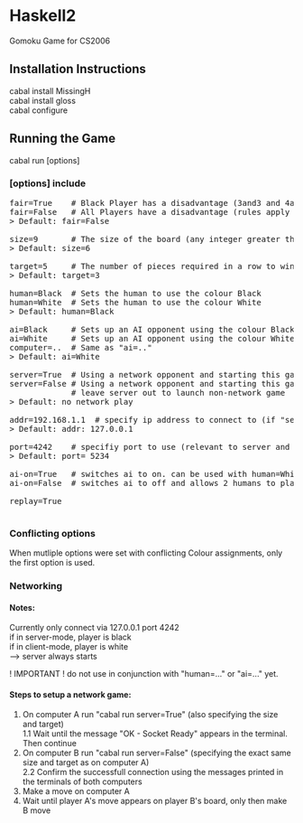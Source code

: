 # Haskell2
Gomoku Game for CS2006  
  
## Installation Instructions
cabal install MissingH  
cabal install gloss  
cabal configure  

## Running the Game
cabal run [options]  
  
### [options] include
<pre>
fair=True    # Black Player has a disadvantage (3and3 and 4and4 rules apply only to them)  
fair=False   # All Players have a disadvantage (rules apply to all)  
> Default: fair=False  
  
size=9       # The size of the board (any integer greater than 0)  
> Default: size=6  
  
target=5     # The number of pieces required in a row to win the game (integer less than size)  
> Default: target=3  
  
human=Black  # Sets the human to use the colour Black  
human=White  # Sets the human to use the colour White  
> Default: human=Black  
  
ai=Black     # Sets up an AI opponent using the colour Black  
ai=White     # Sets up an AI opponent using the colour White  
computer=..  # Same as "ai=.."  
> Default: ai=White  
  
server=True  # Using a network opponent and starting this game as the server  
server=False # Using a network opponent and starting this game as the client  
             # leave server out to launch non-network game  
> Default: no network play
  
addr=192.168.1.1  # specify ip address to connect to (if "server=False")  
> Default: addr: 127.0.0.1  
  
port=4242    # specifiy port to use (relevant to server and client)  
> Default: port= 5234  
  
ai-on=True   # switches ai to on. can be used with human=White/..  
ai-on=False  # switches ai to off and allows 2 humans to play  
  
replay=True

</pre>
### Conflicting options 
When mutliple options were set with conflicting Colour assignments, only the first option is used.  
  
### Networking
#### Notes:
Currently only connect via 127.0.0.1 port 4242  
if in server-mode, player is black  
if in client-mode, player is white  
--> server always starts  
  
! IMPORTANT ! do not use in conjunction with "human=..." or "ai=..." yet.  
  
#### Steps to setup a network game:
 1. On computer A run "cabal run server=True" (also specifying the size and target)  
  1.1 Wait until the message "OK - Socket Ready" appears in the terminal. Then continue  
 2. On computer B run "cabal run server=False" (specifying the exact same size and target as on computer A)  
  2.2 Confirm the successfull connection using the messages printed in the terminals of both computers  
 3. Make a move on computer A  
 4. Wait until player A's move appears on player B's board, only then make B move
  
  
